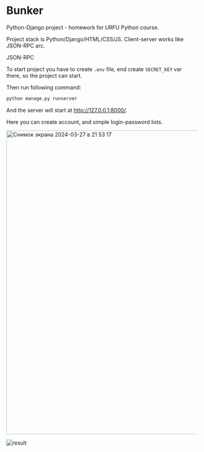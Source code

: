 # Bunker

Python-Django project - homework for URFU Python course.

Project stack is Python/Django/HTML/CSS/JS.
Client-server works like JSON-RPC arc. 

JSON-RPC

To start project you have to create `.env` file, end create `SECRET_KEY` var there, so the project can start.

Then run following command:
```bash
python manage.py runserver
```

And the server will start at http://127.0.0.1:8000/.

Here you can create account, and simple login-password lists.

<img width="800" alt="Снимок экрана 2024-03-27 в 21 53 17" src="https://github.com/johnneon/python_django_final_hm/assets/53760291/8b20ccfc-407a-4c5b-a48b-21fd3a42d94a">

![result](https://github.com/johnneon/python_django_final_hm/assets/53760291/d1ecdcd0-217f-4bc9-970d-923a10dc61e7)
